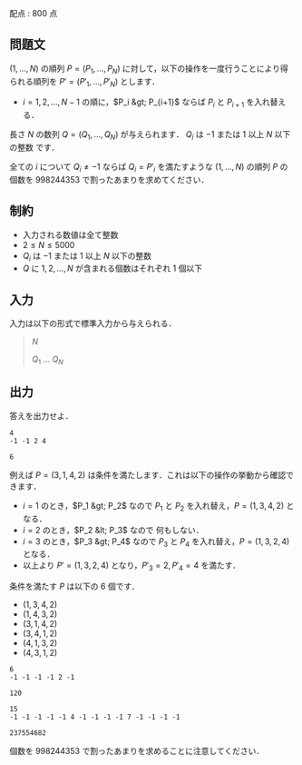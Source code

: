 配点 : $800$ 点

## 問題文

$(1,\ldots,N)$ の順列 $P=(P_1,\ldots,P_N)$ に対して，以下の操作を一度行うことにより得られる順列を $P'=(P'_1,\ldots,P'_N)$ とします．

- $i=1,2,\ldots,N-1$ の順に，$P_i &gt; P_{i+1}$ ならば $P_i$ と $P_{i+1}$ を入れ替える．

長さ $N$ の数列 $Q=(Q_1,\ldots,Q_N)$ が与えられます．
$Q_i$ は $-1$ または $1$ 以上 $N$ 以下の整数 です．

全ての $i$ について $Q_i\neq -1$ ならば $Q_i=P'_i$ を満たすような $(1,\ldots,N)$ の順列 $P$ の個数を $998244353$ で割ったあまりを求めてください．

## 制約

- 入力される数値は全て整数
- $2 \leq N \leq 5000$
- $Q_i$ は $-1$ または $1$ 以上 $N$ 以下の整数
- $Q$ に $1,2,\ldots,N$ が含まれる個数はそれぞれ $1$ 個以下

## 入力

入力は以下の形式で標準入力から与えられる．

> $N$ 
> 
> $Q_1$ $\ldots$ $Q_N$

## 出力

答えを出力せよ．

```input1
4
-1 -1 2 4
```

```output1
6
```

例えば $P=(3,1,4,2)$ は条件を満たします．これは以下の操作の挙動から確認できます．

- $i=1$ のとき，$P_1 &gt; P_2$ なので $P_1$ と $P_2$ を入れ替え，$P=(1,3,4,2)$ となる．
- $i=2$ のとき，$P_2 &lt; P_3$ なので 何もしない．
- $i=3$ のとき，$P_3 &gt; P_4$ なので $P_3$ と $P_4$ を入れ替え，$P=(1,3,2,4)$ となる．
- 以上より $P'=(1,3,2,4)$ となり，$P'_3=2,P'_4=4$ を満たす．

条件を満たす $P$ は以下の $6$ 個です．

- $(1,3,4,2)$
- $(1,4,3,2)$
- $(3,1,4,2)$
- $(3,4,1,2)$
- $(4,1,3,2)$
- $(4,3,1,2)$

```input2
6
-1 -1 -1 -1 2 -1
```

```output2
120
```

```input3
15
-1 -1 -1 -1 -1 4 -1 -1 -1 -1 7 -1 -1 -1 -1
```

```output3
237554682
```

個数を $998244353$ で割ったあまりを求めることに注意してください．